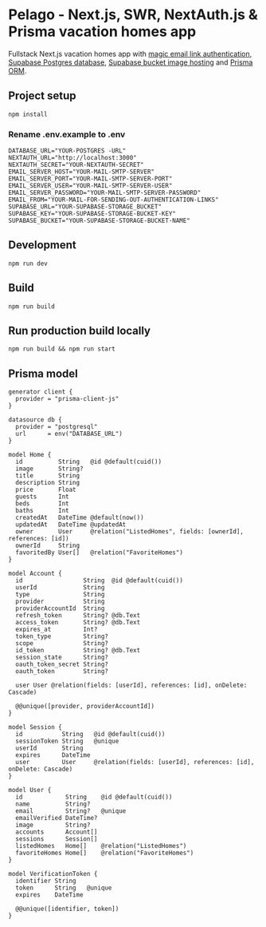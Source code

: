 # Pelago - Next.js, SWR, NextAuth.js & Prisma vacation homes app
Fullstack Next.js vacation homes app with [magic email link authentication](https://next-auth.js.org/providers/email), [Supabase Postgres database](https://supabase.com/docs/guides/database), [Supabase bucket image hosting](https://supabase.com/docs/guides/storage) and [Prisma ORM](https://www.prisma.io/).

## Project setup
```
npm install
```
### Rename .env.example to .env
```environment
DATABASE_URL="YOUR-POSTGRES -URL"
NEXTAUTH_URL="http://localhost:3000"
NEXTAUTH_SECRET="YOUR-NEXTAUTH-SECRET"
EMAIL_SERVER_HOST="YOUR-MAIL-SMTP-SERVER"
EMAIL_SERVER_PORT="YOUR-MAIL-SMTP-SERVER-PORT"
EMAIL_SERVER_USER="YOUR-MAIL-SMTP-SERVER-USER"
EMAIL_SERVER_PASSWORD="YOUR-MAIL-SMTP-SERVER-PASSWORD"
EMAIL_FROM="YOUR-MAIL-FOR-SENDING-OUT-AUTHENTICATION-LINKS"
SUPABASE_URL="YOUR-SUPABASE-STORAGE_BUCKET"
SUPABASE_KEY="YOUR-SUPABASE-STORAGE-BUCKET-KEY"
SUPABASE_BUCKET="YOUR-SUPABASE-STORAGE-BUCKET-NAME"
```

## Development
```
npm run dev
```

## Build
```
npm run build
```

## Run production build locally
```
npm run build && npm run start
```

## Prisma model
```prisma
generator client {
  provider = "prisma-client-js"
}

datasource db {
  provider = "postgresql"
  url      = env("DATABASE_URL")
}

model Home {
  id          String   @id @default(cuid())
  image       String?
  title       String
  description String
  price       Float
  guests      Int
  beds        Int
  baths       Int
  createdAt   DateTime @default(now())
  updatedAt   DateTime @updatedAt
  owner       User     @relation("ListedHomes", fields: [ownerId], references: [id])
  ownerId     String
  favoritedBy User[]   @relation("FavoriteHomes")
}

model Account {
  id                 String  @id @default(cuid())
  userId             String
  type               String
  provider           String
  providerAccountId  String
  refresh_token      String? @db.Text
  access_token       String? @db.Text
  expires_at         Int?
  token_type         String?
  scope              String?
  id_token           String? @db.Text
  session_state      String?
  oauth_token_secret String?
  oauth_token        String?

  user User @relation(fields: [userId], references: [id], onDelete: Cascade)

  @@unique([provider, providerAccountId])
}

model Session {
  id           String   @id @default(cuid())
  sessionToken String   @unique
  userId       String
  expires      DateTime
  user         User     @relation(fields: [userId], references: [id], onDelete: Cascade)
}

model User {
  id            String    @id @default(cuid())
  name          String?
  email         String?   @unique
  emailVerified DateTime?
  image         String?
  accounts      Account[]
  sessions      Session[]
  listedHomes   Home[]    @relation("ListedHomes")
  favoriteHomes Home[]    @relation("FavoriteHomes")
}

model VerificationToken {
  identifier String
  token      String   @unique
  expires    DateTime

  @@unique([identifier, token])
}
```